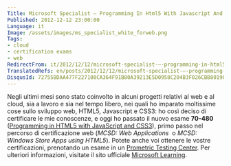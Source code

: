 ```yaml
---
Title: Microsoft Specialist – Programming In Html5 With Javascript And Css3
Published: 2012-12-12 23:00:00
Language: it
Image: /assets/images/ms_specialist_white_forweb.png
Tags:
- cloud
- certification exams
- web
RedirectFrom: it/2012/12/12/microsoft-specialist-–-programming-in-html5-with-javascript-and-css3.aspx
TranslatedRefs: en/posts/2012/12/12/microsoft-specialist-–-programming-in-html5-with-javascript-and-css3.md
DisqusId: 72755BDAA477F227100CA364F91B80A39213E5D0958C204B3F026CBB80198098
---
```

Negli ultimi mesi sono stato coinvolto in alcuni progetti relativi al web e al cloud, sia a lavoro e sia nel tempo libero, nei quali ho imparato moltissime cose sullo sviluppo web, HTML5, Javascript e CSS3: ho così deciso di certificare le mie conoscenze, e oggi ho passato il nuovo esame **70-480** (<a href="http://www.microsoft.com/learning/en/us/exam.aspx?id=70-480" target="_blank">Programming in HTML5 with JavaScript and CSS3</a>), primo passo nel percorso di certificazione web (*MCSD: Web Applications*  o *MCSD: Windows Store Apps using HTML5*). Potete anche voi ottenere le vostre certificazioni, prenotando un esame in un <a href="https://www.prometric.com/en-us/Pages/home.aspx" target="_blank">Prometric Testing Center</a>. Per ulteriori informazioni, visitate il sito ufficiale <a href="https://www.microsoft.com/learning/en/us/default.aspx" target="_blank">Microsoft Learning</a>.